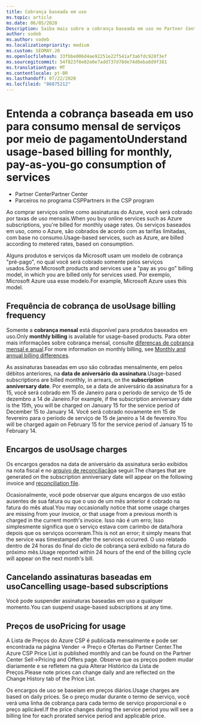 ```yaml
---
title: Cobrança baseada em uso
ms.topic: article
ms.date: 06/05/2020
Description: Saiba mais sobre a cobrança baseada em uso no Partner Center, em que você será cobrado por taxas de uso mensais.
author: sodeb
ms.author: sodeb
ms.localizationpriority: medium
ms.custom: SEOMAY.20
ms.openlocfilehash: 33fbbe006d4ae92251e22f541af3a6fdc928f3ef
ms.sourcegitcommit: 54f823f0e02e0e7add737d78de74d8eba8d9f381
ms.translationtype: MT
ms.contentlocale: pt-BR
ms.lasthandoff: 07/22/2020
ms.locfileid: "86875212"
---
```

# <a name="understand-usage-based-billing-for-monthly-pay-as-you-go-consumption-of-services"></a><span data-ttu-id="7d913-103">Entenda a cobrança baseada em uso para consumo mensal de serviços por meio de pagamento</span><span class="sxs-lookup"><span data-stu-id="7d913-103">Understand usage-based billing for monthly, pay-as-you-go consumption of services</span></span>

- <span data-ttu-id="7d913-104">Partner Center</span><span class="sxs-lookup"><span data-stu-id="7d913-104">Partner Center</span></span>
- <span data-ttu-id="7d913-105">Parceiros no programa CSP</span><span class="sxs-lookup"><span data-stu-id="7d913-105">Partners in the CSP program</span></span>

<span data-ttu-id="7d913-106">Ao comprar serviços online como assinaturas do Azure, você será cobrado por taxas de uso mensais.</span><span class="sxs-lookup"><span data-stu-id="7d913-106">When you buy online services such as Azure subscriptions, you're billed for monthly usage rates.</span></span> <span data-ttu-id="7d913-107">Os serviços baseados em uso, como o Azure, são cobrados de acordo com as tarifas limitadas, com base no consumo.</span><span class="sxs-lookup"><span data-stu-id="7d913-107">Usage-based services, such as Azure, are billed according to metered rates, based on consumption.</span></span>

<span data-ttu-id="7d913-108">Alguns produtos e serviços da Microsoft usam um modelo de cobrança "pré-pago", no qual você será cobrado somente pelos serviços usados.</span><span class="sxs-lookup"><span data-stu-id="7d913-108">Some Microsoft products and services use a "pay as you go" billing model, in which you are billed only for services used.</span></span> <span data-ttu-id="7d913-109">Por exemplo, Microsoft Azure usa esse modelo.</span><span class="sxs-lookup"><span data-stu-id="7d913-109">For example, Microsoft Azure uses this model.</span></span> 

## <a name="usage-billing-frequency"></a><span data-ttu-id="7d913-110">Frequência de cobrança de uso</span><span class="sxs-lookup"><span data-stu-id="7d913-110">Usage billing frequency</span></span>

<span data-ttu-id="7d913-111">Somente a **cobrança mensal** está disponível para produtos baseados em uso.</span><span class="sxs-lookup"><span data-stu-id="7d913-111">Only **monthly billing** is available for usage-based products.</span></span> <span data-ttu-id="7d913-112">Para obter mais informações sobre cobrança mensal, consulte [diferenças de cobrança mensal e anual](billing-annual-monthly.md).</span><span class="sxs-lookup"><span data-stu-id="7d913-112">For more information on monthly billing, see [Monthly and annual billing differences](billing-annual-monthly.md).</span></span>

<span data-ttu-id="7d913-113">As assinaturas baseadas em uso são cobradas mensalmente, em pelos débitos anteriores, na **data de aniversário da assinatura**.</span><span class="sxs-lookup"><span data-stu-id="7d913-113">Usage-based subscriptions are billed monthly, in arrears, on the **subscription anniversary date**.</span></span> <span data-ttu-id="7d913-114">Por exemplo, se a data de aniversário da assinatura for a 15, você será cobrado em 15 de Janeiro para o período de serviço de 15 de dezembro a 14 de Janeiro.</span><span class="sxs-lookup"><span data-stu-id="7d913-114">For example, if the subscription anniversary date is the 15th, you will be charged on January 15 for the service period of December 15 to January 14.</span></span> <span data-ttu-id="7d913-115">Você será cobrado novamente em 15 de fevereiro para o período de serviço de 15 de janeiro a 14 de fevereiro.</span><span class="sxs-lookup"><span data-stu-id="7d913-115">You will be charged again on February 15 for the service period of January 15 to February 14.</span></span>

## <a name="usage-charges"></a><span data-ttu-id="7d913-116">Encargos de uso</span><span class="sxs-lookup"><span data-stu-id="7d913-116">Usage charges</span></span>

<span data-ttu-id="7d913-117">Os encargos gerados na data de aniversário da assinatura serão exibidos na nota fiscal e no [arquivo de reconciliação](usage-based-recon-files.md)a seguir.</span><span class="sxs-lookup"><span data-stu-id="7d913-117">The charges that are generated on the subscription anniversary date will appear on the following invoice and [reconciliation file](usage-based-recon-files.md).</span></span>

<span data-ttu-id="7d913-118">Ocasionalmente, você pode observar que alguns encargos de uso estão ausentes de sua fatura ou que o uso de um mês anterior é cobrado na fatura do mês atual.</span><span class="sxs-lookup"><span data-stu-id="7d913-118">You may occasionally notice that some usage charges are missing from your invoice, or that usage from a previous month is charged in the current month's invoice.</span></span> <span data-ttu-id="7d913-119">Isso não é um erro; Isso simplesmente significa que o serviço estava com carimbo de data/hora depois que os serviços ocorreram.</span><span class="sxs-lookup"><span data-stu-id="7d913-119">This is not an error; it simply means that the service was timestamped after the services occurred.</span></span> <span data-ttu-id="7d913-120">O uso relatado dentro de 24 horas do final do ciclo de cobrança será exibido na fatura do próximo mês.</span><span class="sxs-lookup"><span data-stu-id="7d913-120">Usage reported within 24 hours of the end of the billing cycle will appear on the next month's bill.</span></span>

## <a name="cancelling-usage-based-subscriptions"></a><span data-ttu-id="7d913-121">Cancelando assinaturas baseadas em uso</span><span class="sxs-lookup"><span data-stu-id="7d913-121">Cancelling usage-based subscriptions</span></span>

<span data-ttu-id="7d913-122">Você pode suspender assinaturas baseadas em uso a qualquer momento.</span><span class="sxs-lookup"><span data-stu-id="7d913-122">You can suspend usage-based subscriptions at any time.</span></span>

## <a name="pricing-for-usage"></a><span data-ttu-id="7d913-123">Preços de uso</span><span class="sxs-lookup"><span data-stu-id="7d913-123">Pricing for usage</span></span>

<span data-ttu-id="7d913-124">A Lista de Preços do Azure CSP é publicada mensalmente e pode ser encontrada na página Vender -> Preço e Ofertas do Partner Center.</span><span class="sxs-lookup"><span data-stu-id="7d913-124">The Azure CSP Price List is published monthly and can be found on the Partner Center Sell->Pricing and Offers page.</span></span> <span data-ttu-id="7d913-125">Observe que os preços podem mudar diariamente e se refletem na guia Alterar Histórico da Lista de Preços.</span><span class="sxs-lookup"><span data-stu-id="7d913-125">Please note prices can change daily and are reflected on the Change History tab of the Price List.</span></span>

<span data-ttu-id="7d913-126">Os encargos de uso se baseiam em preços diários.</span><span class="sxs-lookup"><span data-stu-id="7d913-126">Usage charges are based on daily prices.</span></span> <span data-ttu-id="7d913-127">Se o preço mudar durante o termo de serviço, você verá uma linha de cobrança para cada termo de serviço proporcional e o preço aplicável.</span><span class="sxs-lookup"><span data-stu-id="7d913-127">If the price changes during the service period you will see a billing line for each prorated service period and applicable price.</span></span>
